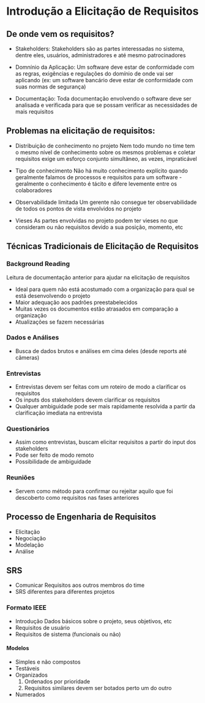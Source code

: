 # Introdução a Elicitação de Requisitos

## De onde vem os requisitos?
- Stakeholders:
Stakeholders são as partes interessadas no sistema, dentre eles, usuários, administradores e até mesmo patrocinadores

- Domnínio da Aplicação:
Um software deve estar de conformidade com as regras, exigências e regulações do domínio de onde vai ser aplicando (ex: um software bancário deve estar de conformidade com suas normas de segurança)

- Documentação:
Toda documentação envolvendo o software deve ser analisada e verificada para que se possam verificar as necessidades de mais requisitos

## Problemas na elicitação de requisitos:
- Distribuição de conhecimento no projeto
Nem todo mundo no time tem o mesmo nível de conhecimento sobre os mesmos problemas e coletar requisitos exige um esforço conjunto simultâneo, as vezes, impraticável

- Tipo de conhecimento
Não há muito conhecimento explícito quando geralmente falamos de processos e requisitos para um software - geralmente o conhecimento é tácito e difere levemente entre os colaboradores

- Observabilidade limitada
Um gerente não consegue ter observabilidade de todos os pontos de vista envolvidos no projeto

- Vieses
As partes envolvidas no projeto podem ter vieses no que consideram ou não requisitos devido a sua posição, momento, etc

## Técnicas Tradicionais de Elicitação de Requisitos
### Background Reading
Leitura de documentação anterior para ajudar na elicitação de requisitos
- Ideal para quem não está acostumado com a organização para qual se está desenvolvendo o projeto
- Maior adequação aos padrões preestabelecidos
- Muitas vezes os documentos estão atrasados em comparação a organização
- Atualizações se fazem necessárias

### Dados e Análises
- Busca de dados brutos e análises em cima deles (desde reports até câmeras)

### Entrevistas
- Entrevistas devem ser feitas com um roteiro de modo a clarificar os requisitos
- Os inputs dos stakeholders devem clarificar os requisitos
- Qualquer ambiguidade pode ser mais rapidamente resolvida a partir da clarificação imediata na entrevista

### Questionários
- Assim como entrevistas, buscam elicitar requisitos a partir do input dos stakeholders
- Pode ser feito de modo remoto
- Possibilidade de ambiguidade

### Reuniões
- Servem como método para confirmar ou rejeitar aquilo que foi descoberto como requisitos nas fases anteriores

## Processo de Engenharia de Requisitos
- Elicitação
- Negociação
- Modelação
- Análise

## SRS
- Comunicar Requisitos aos outros membros do time
- SRS diferentes para diferentes projetos

### Formato IEEE
- Introdução
Dados básicos sobre o projeto, seus objetivos, etc
- Requisitos de usuário
- Requisitos de sistema (funcionais ou não)

#### Modelos
- Simples e não compostos
- Testáveis
- Organizados
    1. Ordenados por prioridade
    2. Requisitos similares devem ser botados perto um do outro
- Numerados